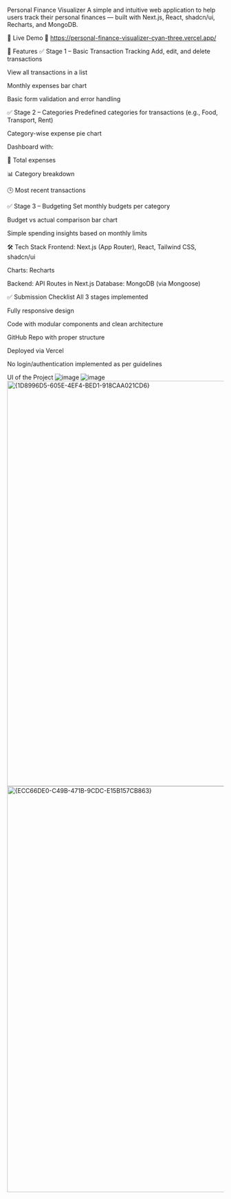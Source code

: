 Personal Finance Visualizer
A simple and intuitive web application to help users track their personal finances — built with Next.js, React, shadcn/ui, Recharts, and MongoDB.

🚀 Live Demo
🔗 https://personal-finance-visualizer-cyan-three.vercel.app/

🧩 Features
✅ Stage 1 – Basic Transaction Tracking
Add, edit, and delete transactions

View all transactions in a list

Monthly expenses bar chart

Basic form validation and error handling

✅ Stage 2 – Categories
Predefined categories for transactions (e.g., Food, Transport, Rent)

Category-wise expense pie chart

Dashboard with:

💸 Total expenses

📊 Category breakdown

🕒 Most recent transactions

✅ Stage 3 – Budgeting
Set monthly budgets per category

Budget vs actual comparison bar chart

Simple spending insights based on monthly limits

🛠️ Tech Stack
Frontend: Next.js (App Router), React, Tailwind CSS, shadcn/ui

Charts: Recharts

Backend: API Routes in Next.js
Database: MongoDB (via Mongoose)

✅ Submission Checklist
 All 3 stages implemented

 Fully responsive design

 Code with modular components and clean architecture

 GitHub Repo with proper structure

 Deployed via Vercel

 No login/authentication implemented as per guidelines

 UI of the Project 
 ![image](https://github.com/user-attachments/assets/091e4c9b-b758-4498-8aa9-cea253d952ee)
  ![image](https://github.com/user-attachments/assets/2a1afb46-4242-4874-9e27-b2e71088e18e)
 <img width="942" alt="{1D8996D5-605E-4EF4-BED1-918CAA021CD6}" src="https://github.com/user-attachments/assets/521a486d-8cd4-432c-8c89-b5fbb1132be9" />
  <img width="944" alt="{ECC66DE0-C49B-471B-9CDC-E15B157CB863}" src="https://github.com/user-attachments/assets/6c67d87e-4031-4c43-a8a5-17c87fdcb1eb" />




